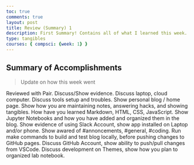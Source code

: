 ```yaml
---
toc: true
comments: true
layout: post
title: Review (Summary) 1
description: First Summary! Contains all of what I learned this week.
type: tangibles
courses: { compsci: {week: 1} }
---
```


## Summary of Accomplishments
> Update on how this week went

Reviewed with Pair. Discuss/Show evidence.
Discuss laptop, cloud computer.
Discuss tools setup and troubles.
Show personal blog / home page.
Show how you are maintaining notes, answering hacks, and showing tangibles.
How have you learned Markdown, HTML, CSS, JavaScript.
Show Jupyter Notebooks and how you have added and organized them in the blog.
Show evidence of using Slack Account, show app installed on Laptop and/or phone. Show awared of #annoncements, #general, #coding.
Run make commands to build and test blog locally, before pushing changes to GitHub pages.
Discuss GitHub Account, show ability to push/pull changes from VSCode.
Discuss development on Themes, show how you plan to organized lab notebook.
